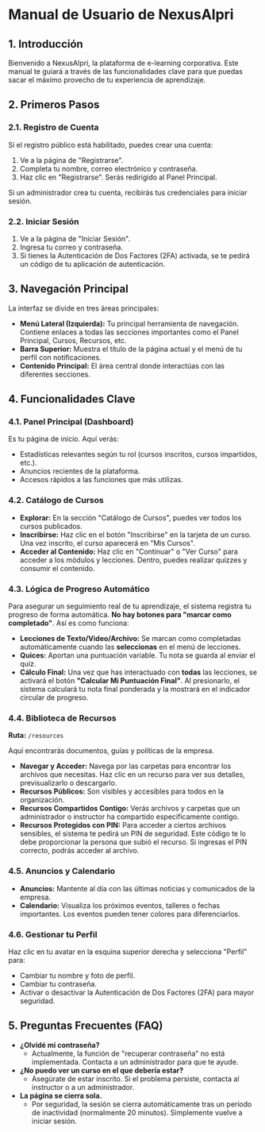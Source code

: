 # Manual de Usuario de NexusAlpri

## 1. Introducción

Bienvenido a NexusAlpri, la plataforma de e-learning corporativa. Este manual te guiará a través de las funcionalidades clave para que puedas sacar el máximo provecho de tu experiencia de aprendizaje.

## 2. Primeros Pasos

### 2.1. Registro de Cuenta

Si el registro público está habilitado, puedes crear una cuenta:
1.  Ve a la página de "Registrarse".
2.  Completa tu nombre, correo electrónico y contraseña.
3.  Haz clic en "Registrarse". Serás redirigido al Panel Principal.

Si un administrador crea tu cuenta, recibirás tus credenciales para iniciar sesión.

### 2.2. Iniciar Sesión

1.  Ve a la página de "Iniciar Sesión".
2.  Ingresa tu correo y contraseña.
3.  Si tienes la Autenticación de Dos Factores (2FA) activada, se te pedirá un código de tu aplicación de autenticación.

## 3. Navegación Principal

La interfaz se divide en tres áreas principales:

*   **Menú Lateral (Izquierda):** Tu principal herramienta de navegación. Contiene enlaces a todas las secciones importantes como el Panel Principal, Cursos, Recursos, etc.
*   **Barra Superior:** Muestra el título de la página actual y el menú de tu perfil con notificaciones.
*   **Contenido Principal:** El área central donde interactúas con las diferentes secciones.

## 4. Funcionalidades Clave

### 4.1. Panel Principal (Dashboard)

Es tu página de inicio. Aquí verás:
*   Estadísticas relevantes según tu rol (cursos inscritos, cursos impartidos, etc.).
*   Anuncios recientes de la plataforma.
*   Accesos rápidos a las funciones que más utilizas.

### 4.2. Catálogo de Cursos

*   **Explorar:** En la sección "Catálogo de Cursos", puedes ver todos los cursos publicados.
*   **Inscribirse:** Haz clic en el botón "Inscribirse" en la tarjeta de un curso. Una vez inscrito, el curso aparecerá en "Mis Cursos".
*   **Acceder al Contenido:** Haz clic en "Continuar" o "Ver Curso" para acceder a los módulos y lecciones. Dentro, puedes realizar quizzes y consumir el contenido.

### 4.3. Lógica de Progreso Automático

Para asegurar un seguimiento real de tu aprendizaje, el sistema registra tu progreso de forma automática. **No hay botones para "marcar como completado"**. Así es como funciona:

*   **Lecciones de Texto/Video/Archivo:** Se marcan como completadas automáticamente cuando las **seleccionas** en el menú de lecciones.
*   **Quices:** Aportan una puntuación variable. Tu nota se guarda al enviar el quiz.
*   **Cálculo Final:** Una vez que has interactuado con **todas** las lecciones, se activará el botón **"Calcular Mi Puntuación Final"**. Al presionarlo, el sistema calculará tu nota final ponderada y la mostrará en el indicador circular de progreso.

### 4.4. Biblioteca de Recursos

**Ruta:** `/resources`

Aquí encontrarás documentos, guías y políticas de la empresa.

*   **Navegar y Acceder:** Navega por las carpetas para encontrar los archivos que necesitas. Haz clic en un recurso para ver sus detalles, previsualizarlo o descargarlo.
*   **Recursos Públicos:** Son visibles y accesibles para todos en la organización.
*   **Recursos Compartidos Contigo:** Verás archivos y carpetas que un administrador o instructor ha compartido específicamente contigo.
*   **Recursos Protegidos con PIN:** Para acceder a ciertos archivos sensibles, el sistema te pedirá un PIN de seguridad. Este código te lo debe proporcionar la persona que subió el recurso. Si ingresas el PIN correcto, podrás acceder al archivo.

### 4.5. Anuncios y Calendario

*   **Anuncios:** Mantente al día con las últimas noticias y comunicados de la empresa.
*   **Calendario:** Visualiza los próximos eventos, talleres o fechas importantes. Los eventos pueden tener colores para diferenciarlos.

### 4.6. Gestionar tu Perfil

Haz clic en tu avatar en la esquina superior derecha y selecciona "Perfil" para:
*   Cambiar tu nombre y foto de perfil.
*   Cambiar tu contraseña.
*   Activar o desactivar la Autenticación de Dos Factores (2FA) para mayor seguridad.

## 5. Preguntas Frecuentes (FAQ)

*   **¿Olvidé mi contraseña?**
    *   Actualmente, la función de "recuperar contraseña" no está implementada. Contacta a un administrador para que te ayude.
*   **¿No puedo ver un curso en el que debería estar?**
    *   Asegúrate de estar inscrito. Si el problema persiste, contacta al instructor o a un administrador.
*   **La página se cierra sola.**
    *   Por seguridad, la sesión se cierra automáticamente tras un período de inactividad (normalmente 20 minutos). Simplemente vuelve a iniciar sesión.